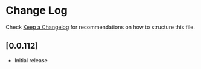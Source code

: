 # Change Log

Check [Keep a Changelog](http://keepachangelog.com/) for recommendations on how to structure this file.

## [0.0.112]
- Initial release